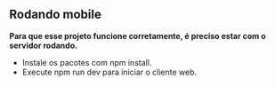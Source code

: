 ## Rodando mobile

**Para que esse projeto funcione corretamente, é preciso estar com o servidor rodando.**

- Instale os pacotes com npm install.
- Execute npm run dev para iniciar o cliente web.